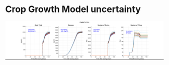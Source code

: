 # **Crop Growth Model uncertainty**

<p align="center">
<img src="./media/uncertaintyGIF.gif" alt="drawing" width="1000"/>  
</p>
